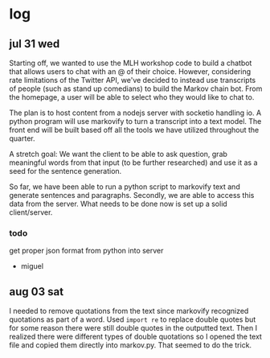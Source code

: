 # log
## jul 31 wed
Starting off, we wanted to use the MLH workshop code to build a chatbot that allows users to chat with an @ of their choice. However, considering rate limitations of the Twitter API, we've decided to instead use transcripts of people (such as stand up comedians) to build the Markov chain bot. From the homepage, a user will be able to select who they would like to chat to.

The plan is to host content from a nodejs server with socketio handling io. A python program will use markovify to turn a transcript into a text model. The front end will be built based off all the tools we have utilized throughout the quarter.

A stretch goal: We want the client to be able to ask question, grab meaningful words from that input (to be further researched) and use it as a seed for the sentence generation.

So far, we have been able to run a python script to markovify text and generate sentences and paragraphs. Secondly, we are able to access this data from the server. What needs to be done now is set up a solid client/server.

### todo
get proper json format from python into server

- miguel

## aug 03 sat
I needed to remove quotations from the text since markovify recognized quotations as part of a word. Used `import re` to replace double quotes but for some reason there were still double quotes in the outputted text. Then I realized there were different types of double quotations so I opened the text file and copied them directly into markov.py. That seemed to do the trick.
